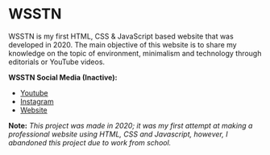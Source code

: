 # WSSTN

WSSTN is my first HTML, CSS & JavaScript based website that was developed in 2020. The main objective of this website is to share my knowledge on the topic of environment, minimalism and technology through editorials or YouTube videos.

<b>WSSTN Social Media (Inactive):</b>
- [Youtube](https://www.youtube.com/channel/UCTCe6ZcR7TATGEd_4jScmVQ)
- [Instagram](https://www.instagram.com/wsstn_id/)
- [Website](https://wsstn.github.io/wsstn/)

<b>Note:</b> <i>This project was made in 2020; it was my first attempt at making a professional website using HTML, CSS and Javascript, however, I abandoned this project due to work from school.</i>
